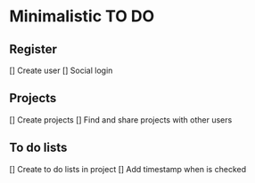 # Minimalistic TO DO
## Register
[] Create user
[] Social login

## Projects
[] Create projects
[] Find and share projects with other users

## To do lists
[] Create to do lists in project
[] Add timestamp when is checked
